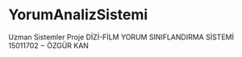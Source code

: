 # YorumAnalizSistemi
Uzman Sistemler Proje
DİZİ-FİLM YORUM SINIFLANDIRMA SİSTEMİ
15011702 − ÖZGÜR KAN 
